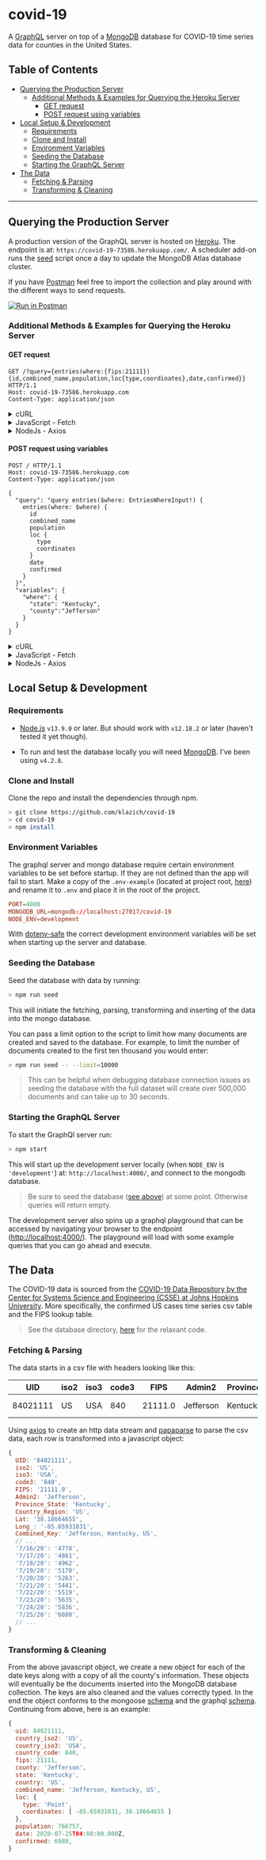 # covid-19

A [GraphQL](https://graphql.org/) server on top of a [MongoDB](https://www.mongodb.com/) database for COVID-19 time series data for counties in the United States.

## Table of Contents <!-- omit in toc -->

- [Querying the Production Server](#querying-the-production-server)
  - [Additional Methods & Examples for Querying the Heroku Server](#additional-methods--examples-for-querying-the-heroku-server)
    - [GET request](#get-request)
    - [POST request using variables](#post-request-using-variables)
- [Local Setup & Development](#local-setup--development)
  - [Requirements](#requirements)
  - [Clone and Install](#clone-and-install)
  - [Environment Variables](#environment-variables)
  - [Seeding the Database](#seeding-the-database)
  - [Starting the GraphQL Server](#starting-the-graphql-server)
- [The Data](#the-data)
  - [Fetching & Parsing](#fetching--parsing)
  - [Transforming & Cleaning](#transforming--cleaning)

---

## Querying the Production Server

A production version of the GraphQL server is hosted on [Heroku](https://www.heroku.com/platform). The endpoint is at: `https://covid-19-73586.herokuapp.com/`. A scheduler add-on runs the [seed](#Seeding-the-Database) script once a day to update the MongoDB Atlas database cluster.

If you have [Postman](https://www.postman.com/) feel free to import the collection and play around with the different ways to send requests.

[![Run in Postman](https://run.pstmn.io/button.svg)](https://app.getpostman.com/run-collection/e47bb7daee6dae75f1cd)

### Additional Methods & Examples for Querying the Heroku Server

#### GET request

```http
GET /?query={entries(where:{fips:21111}){id,combined_name,population,loc{type,coordinates},date,confirmed}} HTTP/1.1
Host: covid-19-73586.herokuapp.com
Content-Type: application/json
```

<details>
  <summary>cURL</summary>

```sh
> curl --location --request GET 'https://covid-19-73586.herokuapp.com/?query={entries(where:{fips:21111}){id,combined_name,population,loc{type,coordinates},date,confirmed}}' \
  --header 'Content-Type: application/json'
```

</details>

<details>
  <summary>JavaScript - Fetch</summary>

```javascript
const myHeaders = new Headers()
myHeaders.append('Content-Type', 'application/json')

const requestOptions = {
  method: 'GET',
  headers: myHeaders,
  redirect: 'follow',
}

fetch(
  'https://covid-19-73586.herokuapp.com/?query={entries(where:{fips:21111}){id,combined_name,population,loc{type,coordinates},date,confirmed}}',
  requestOptions
)
  .then((response) => response.text())
  .then((result) => console.log(result))
  .catch((error) => console.log('error', error))
```

</details>

<details>
  <summary>NodeJs - Axios</summary>

```javascript
import axios from 'axios

const config = {
  method: 'get',
  url:
    'https://covid-19-73586.herokuapp.com/?query={entries(where:{fips:21111}){id,combined_name,population,loc{type,coordinates},date,confirmed}}',
  headers: {
    'Content-Type': 'application/json',
  },
}

axios(config)
  .then((response) => {
    console.log(JSON.stringify(response.data))
  })
  .catch((error) => {
    console.log(error)
  })
```

</details>

#### POST request using variables

```http
POST / HTTP/1.1
Host: covid-19-73586.herokuapp.com
Content-Type: application/json

{
  "query": "query entries($where: EntriesWhereInput!) {
    entries(where: $where) {
      id
      combined_name
      population
      loc {
        type
        coordinates
      }
      date
      confirmed
    }
  }",
  "variables": {
    "where": {
      "state": "Kentucky",
      "county":"Jefferson"
    }
  }
}
```

<details>
  <summary>cURL</summary>

```sh
> curl --location --request POST 'https://covid-19-73586.herokuapp.com/' \
  --header 'Content-Type: application/json' \
  --data-raw '{"query":"query entries($where: EntriesWhereInput!) {entries(where: $where) {id,combined_name,population,loc{coordinates},date,confirmed}\r\n}","variables":{"where":{"state":"Kentucky","county":"Jefferson"}}}'
```

</details>

<details>
  <summary>JavaScript - Fetch</summary>

```javascript
const myHeaders = new Headers()
myHeaders.append('Content-Type', 'application/json')

const query = `query entries ($where: EntriesWhereInput!) {
  entries (where: $where) {
    id
    combined_name
    population
    loc {
      type
      coordinates
    }
    date
    confirmed
  }
}`

const variables = {
  where: {
    state: 'Kentucky',
    county: 'Jefferson',
  },
}

const graphql = JSON.stringify({
  query,
  variables,
})

const requestOptions = {
  method: 'POST',
  headers: myHeaders,
  body: graphql,
  redirect: 'follow',
}

fetch('https://covid-19-73586.herokuapp.com/', requestOptions)
  .then((response) => response.text())
  .then((result) => console.log(result))
  .catch((error) => console.log('error', error))
```

</details>

<details>
  <summary>NodeJs - Axios</summary>

```javascript
import axios from 'axios'

const query = `query entries ($where: EntriesWhereInput!) {
  entries (where: $where) {
    id
    combined_name
    population
    loc {
      type
      coordinates
    }
    date
    confirmed
  }
}`

const variables = {
  where: {
    state: 'Kentucky',
    county: 'Jefferson',
  },
}

const config = {
  method: 'post',
  url: 'https://covid-19-73586.herokuapp.com/',
  headers: {
    'Content-Type': 'application/json',
  },
  data: JSON.stringify({
    query,
    variables,
  }),
}

axios(config)
  .then((response) => {
    console.log(JSON.stringify(response.data))
  })
  .catch((error) => {
    console.log(error)
  })
```

</details>

## Local Setup & Development

### Requirements

- [Node.js](https://nodejs.org/) `v13.9.0` or later. But should work with `v12.18.2` or later (haven't tested it yet though).

- To run and test the database locally you will need [MongoDB](https://www.mongodb.com/try/download/community). I've been using `v4.2.8`.

### Clone and Install

Clone the repo and install the dependencies through npm.

```sh
> git clone https://github.com/klazich/covid-19
> cd covid-19
> npm install
```

### Environment Variables

The graphql server and mongo database require certain environment variables to be set before startup. If they are not defined than the app will fail to start. Make a copy of the `.env-example` (located at project root, [here](.env.example)) and rename it to `.env` and place it in the root of the project.

```conf
PORT=4000
MONGODB_URL=mongodb://localhost:27017/covid-19
NODE_ENV=development
```

With [dotenv-safe](https://www.npmjs.com/package/dotenv-safe) the correct development environment variables will be set when starting up the server and database.

### Seeding the Database

Seed the database with data by running:

```sh
> npm run seed
```

This will initiate the fetching, parsing, transforming and inserting of the data into the mongo database.

You can pass a limit option to the script to limit how many documents are created and saved to the database. For example, to limit the number of documents created to the first ten thousand you would enter:

```sh
> npm run seed -- --limit=10000
```

> This can be helpful when debugging database connection issues as seeding the database with the full dataset will create over 500,000 documents and can take up to 30 seconds.

### Starting the GraphQL Server

To start the GraphQl server run:

```sh
> npm start
```

This will start up the development server locally (when `NODE_ENV` is `'development'`) at: `http://localhost:4000/`, and connect to the mongodb database.

> Be sure to seed the database ([see above](#seeding-the-database)) at some point. Otherwise queries will return empty.

The development server also spins up a graphql playground that can be accessed by navigating your browser to the endpoint ([http://localhost:4000/](http://localhost:4000/)). The playground will load with some example queries that you can go ahead and execute.

## The Data

The COVID-19 data is sourced from the [COVID-19 Data Repository by the Center for Systems Science and Engineering (CSSE) at Johns Hopkins University](https://github.com/CSSEGISandData/COVID-19). More specifically, the confirmed US cases time series csv table and the FIPS lookup table.

> See the database directory, [here](src/database/index.js) for the relaxant code.

### Fetching & Parsing

The data starts in a csv file with headers looking like this:

| UID      | iso2 | iso3 | code3 | FIPS    | Admin2    | Province_State | Country_Region | Lat         | Long\_       | Combined_Key              | ... | 7/16/20 | 7/17/20 | 7/18/20 | 7/19/20 | 7/20/20 | 7/21/20 | 7/22/20 | 7/23/20 | 7/24/20 | 7/25/20 | ... |
| -------- | ---- | ---- | ----- | ------- | --------- | -------------- | -------------- | ----------- | ------------ | ------------------------- | --- | ------- | ------- | ------- | ------- | ------- | ------- | ------- | ------- | ------- | ------- | --- |
| 84021111 | US   | USA  | 840   | 21111.0 | Jefferson | Kentucky       | US             | 38.18664655 | -85.65931031 | "Jefferson, Kentucky, US" | ... | 4778    | 4861    | 4962    | 5170    | 5263    | 5441    | 5519    | 5635    | 5836    | 6080    | ... |

Using [axios](https://github.com/axios/axios) to create an http data stream and [papaparse](https://www.papaparse.com/) to parse the csv data, each row is transformed into a javascript object:

```javascript
{
  UID: '84021111',
  iso2: 'US',
  iso3: 'USA',
  code3: '840',
  FIPS: '21111.0',
  Admin2: 'Jefferson',
  Province_State: 'Kentucky',
  Country_Region: 'US',
  Lat: '38.18664655',
  Long_: '-85.65931031',
  Combined_Key: 'Jefferson, Kentucky, US',
  // ...
  '7/16/20': '4778',
  '7/17/20': '4861',
  '7/18/20': '4962',
  '7/19/20': '5170',
  '7/20/20': '5263',
  '7/21/20': '5441',
  '7/22/20': '5519',
  '7/23/20': '5635',
  '7/24/20': '5836',
  '7/25/20': '6080',
  // ...
}
```

### Transforming & Cleaning

From the above javascript object, we create a new object for each of the date keys along with a copy of all the county's information. These objects will eventually be the documents inserted into the MongoDB database collection. The keys are also cleaned and the values correctly typed. In the end the object conforms to the mongoose [schema](src/database/models/entry.js) and the graphql [schema](src/server/schema.js). Continuing from above, here is an example:

```javascript
{
  uid: 84021111,
  country_iso2: 'US',
  country_iso3: 'USA',
  country_code: 840,
  fips: 21111,
  county: 'Jefferson',
  state: 'Kentucky',
  country: 'US',
  combined_name: 'Jefferson, Kentucky, US',
  loc: {
    type: 'Point',
    coordinates: [ -85.65931031, 38.18664655 ]
  },
  population: 766757,
  date: 2020-07-25T04:00:00.000Z,
  confirmed: 6080,
}
```
